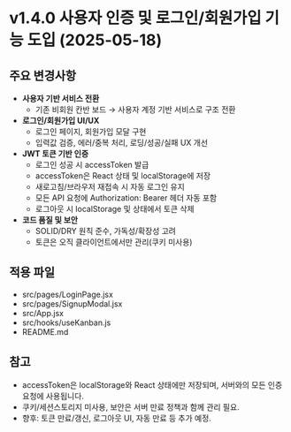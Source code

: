 # v1.4.0 사용자 인증 및 로그인/회원가입 기능 도입 (2025-05-18)

## 주요 변경사항

- **사용자 기반 서비스 전환**
  - 기존 비회원 칸반 보드 → 사용자 계정 기반 서비스로 구조 전환
- **로그인/회원가입 UI/UX**
  - 로그인 페이지, 회원가입 모달 구현
  - 입력값 검증, 에러/중복 처리, 로딩/성공/실패 UX 개선
- **JWT 토큰 기반 인증**
  - 로그인 성공 시 accessToken 발급
  - accessToken은 React 상태 및 localStorage에 저장
  - 새로고침/브라우저 재접속 시 자동 로그인 유지
  - 모든 API 요청에 Authorization: Bearer <accessToken> 헤더 자동 포함
  - 로그아웃 시 localStorage 및 상태에서 토큰 삭제
- **코드 품질 및 보안**
  - SOLID/DRY 원칙 준수, 가독성/확장성 고려
  - 토큰은 오직 클라이언트에서만 관리(쿠키 미사용)

## 적용 파일
- src/pages/LoginPage.jsx
- src/pages/SignupModal.jsx
- src/App.jsx
- src/hooks/useKanban.js
- README.md

## 참고
- accessToken은 localStorage와 React 상태에만 저장되며, 서버와의 모든 인증 요청에 사용됩니다.
- 쿠키/세션스토리지 미사용, 보안은 서버 만료 정책과 함께 관리 필요.
- 향후: 토큰 만료/갱신, 로그아웃 UI, 자동 만료 등 추가 예정.

